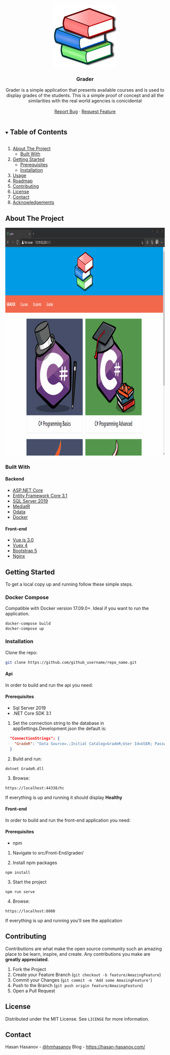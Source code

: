 <!-- PROJECT LOGO -->
<br />
<p align="center">
  <a href="https://github.com/github_username/repo_name">
    <img src="assets/header-icon.svg" alt="Logo" width="200" height="200">
  </a>

  <h3 align="center">Grader</h3>

  <p align="center">
    Grader is a simple application that presents available courses and is used to display grades of the students.
    This is a simple proof of concept and all the similarities with the real world agencies is conicidental
    <br />
    <br />
    <a href="https://github.com/hasan-hasanov/GradeR/issues">Report Bug</a>
    ·
    <a href="https://github.com/hasan-hasanov/GradeR/issues">Request Feature</a>
  </p>
</p>



<!-- TABLE OF CONTENTS -->
<details open="open">
  <summary><h2 style="display: inline-block">Table of Contents</h2></summary>
  <ol>
    <li>
      <a href="#about-the-project">About The Project</a>
      <ul>
        <li><a href="#built-with">Built With</a></li>
      </ul>
    </li>
    <li>
      <a href="#getting-started">Getting Started</a>
      <ul>
        <li><a href="#prerequisites">Prerequisites</a></li>
        <li><a href="#installation">Installation</a></li>
      </ul>
    </li>
    <li><a href="#usage">Usage</a></li>
    <li><a href="#roadmap">Roadmap</a></li>
    <li><a href="#contributing">Contributing</a></li>
    <li><a href="#license">License</a></li>
    <li><a href="#contact">Contact</a></li>
    <li><a href="#acknowledgements">Acknowledgements</a></li>
  </ol>
</details>



<!-- ABOUT THE PROJECT -->
## About The Project

<img src="assets/demo.gif" alt="demo" width="1080" height="720">

### Built With

#### Backend
* [ASP.NET Core](https://docs.microsoft.com/en-us/aspnet/core/whats-new/?view=aspnetcore-3.1)
* [Entity Framework Core 3.1](https://docs.microsoft.com/en-us/ef/core/)
* [SQL Server 2019](https://www.microsoft.com/en-us/sql-server/sql-server-2019)
* [MediatR](https://github.com/jbogard/MediatR)
* [Odata](https://www.odata.org/)
* [Docker](https://www.docker.com/)

#### Front-end
* [Vue.js 3.0](https://v3.vuejs.org/)
* [Vuex 4](https://vuex.vuejs.org/)
* [Bootstrap 5](https://getbootstrap.com/)
* [Nginx](https://www.nginx.com/)

<!-- GETTING STARTED -->
## Getting Started

To get a local copy up and running follow these simple steps.

### Docker Compose

Compatible with Docker version 17.09.0+. Ideal if you want to run the application.

```
docker-compose build
docker-compose up
```

### Installation

Clone the repo:
   ```sh
   git clone https://github.com/github_username/repo_name.git
   ```
   
#### Api

In order to build and run the api you need:

#### Prerequisites

* Sql Server 2019
* .NET Core SDK 3.1

1. Set the connection string to the database in appSettings.Development.json the default is:

```json
  "ConnectionStrings": {
    "GradeR": "Data Source=.;Initial Catalog=GradeR;User Id=USER; Password=PASSWORD"
  }
```

2. Build and run:

```
dotnet GradeR.dll
```

3. Browse:

```
https://localhost:44338/hc
```
If everything is up and running it should display **Healthy**

#### Front-end

In order to build and run the front-end application you need:

#### Prerequisites

* npm

1. Navigate to src/Front-End/grader/

2. Install npm packages

```
npm install
```

3. Start the project

```
npm run serve
```

4. Browse:

```
https://localhost:8080
```
If everything is up and running you'll see the application

<!-- CONTRIBUTING -->
## Contributing

Contributions are what make the open source community such an amazing place to be learn, inspire, and create. Any contributions you make are **greatly appreciated**.

1. Fork the Project
2. Create your Feature Branch (`git checkout -b feature/AmazingFeature`)
3. Commit your Changes (`git commit -m 'Add some AmazingFeature'`)
4. Push to the Branch (`git push origin feature/AmazingFeature`)
5. Open a Pull Request



<!-- LICENSE -->
## License

Distributed under the MIT License. See `LICENSE` for more information.



<!-- CONTACT -->
## Contact

Hasan Hasanov - [@hmhasanov](https://twitter.com/hmhasanov)
Blog - https://hasan-hasanov.com/
